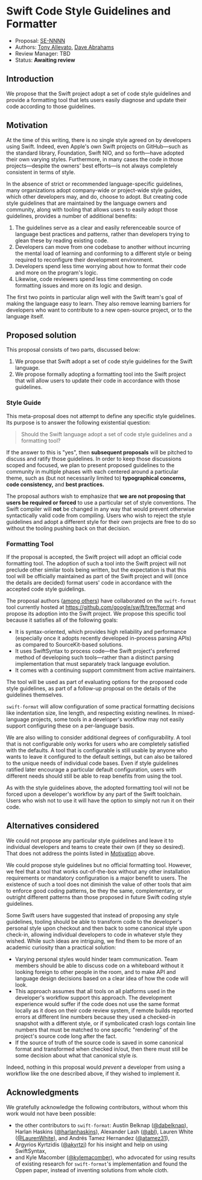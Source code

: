 # Swift Code Style Guidelines and Formatter

* Proposal: [SE-NNNN](NNNN-swift-style-guide-and-formatter.md)
* Authors: [Tony Allevato](https://github.com/allevato), [Dave Abrahams](https://github.com/dabrahams)
* Review Manager: TBD
* Status: **Awaiting review**

## Introduction

We propose that the Swift project adopt a set of code style
guidelines and provide a formatting tool that lets users easily
diagnose and update their code according to those guidelines.

## Motivation

At the time of this writing, there is no single style agreed on
by developers using Swift. Indeed, even Apple's own Swift
projects on GitHub—such as the standard library, Foundation,
Swift NIO, and so forth—have adopted their own varying styles.
Furthermore, in many cases the code in those projects—despite
the owners' best efforts—is not always completely consistent in
terms of style.

In the absence of strict or recommended language-specific
guidelines, many organizations adopt company-wide or project-wide
style guides, which other developers may, and do, choose to
adopt. But creating code style guidelines that are maintained by
the language owners and community, along with tooling that allows
users to easily adopt those guidelines, provides a number of
additional benefits:

1. The guidelines serve as a clear and easily referenceable
   source of language best practices and patterns, rather than
   developers trying to glean these by reading existing code.
1. Developers can move from one codebase to another without
   incurring the mental load of learning and conforming to a
   different style or being required to reconfigure their
   development environment.
1. Developers spend less time worrying about how to format their
   code and more on the program's logic.
1. Likewise, code reviewers spend less time commenting on code
   formatting issues and more on its logic and design.

The first two points in particular align well with the Swift
team's goal of making the language easy to learn. They also
remove learning barriers for developers who want to contribute
to a new open-source project, or to the language itself.

## Proposed solution

This proposal consists of two parts, discussed below:

1. We propose that Swift adopt a set of code style guidelines for
   the Swift language.
2. We propose formally adopting a formatting tool into the Swift
   project that will allow users to update their code in
   accordance with those guidelines.

### Style Guide

This meta-proposal does not attempt to define any specific style
guidelines. Its purpose is to answer the following existential
question:

> Should the Swift language adopt a set of code style guidelines
> and a formatting tool?

If the answer to this is "yes", then **subsequent proposals**
will be pitched to discuss and ratify those guidelines. In order
to keep those discussions scoped and focused, we plan to present
proposed guidelines to the community in multiple phases with each
centered around a particular theme, such as (but not necessarily
limited to) **typographical concerns,** **code consistency,**
and **best practices.**

The proposal authors wish to emphasize that **we are not
proposing that users be required or forced** to use a particular
set of style conventions. The Swift compiler will **not** be
changed in any way that would prevent otherwise syntactically
valid code from compiling. Users who wish to reject the style
guidelines and adopt a different style for their own projects are
free to do so without the tooling pushing back on that decision.

### Formatting Tool

If the proposal is accepted, the Swift project will adopt an
official code formatting tool. The adoption of such a tool into
the Swift project will not preclude other similar tools being
written, but the expectation is that this tool will be officially
maintained as part of the Swift project and will (once the
details are decided) format users' code in accordance with the
accepted code style guidelings.

The proposal authors ([among others](#acknowledgments)) have
collaborated on the `swift-format` tool currently hosted at
https://github.com/google/swift/tree/format and propose its
adoption into the Swift project. We propose this specific tool
because it satisfies all of the following goals:

* It is syntax-oriented, which provides high reliability and
  performance (especially once it adopts recently developed
  in-process parsing APIs) as compared to SourceKit-based
  solutions.
* It uses SwiftSyntax to process code—the Swift project's
  preferred method of developing such tools—rather than a
  distinct parsing implementation that must separately track
  language evolution.
* It comes with a continuing support commitment from active
  maintainers.

The tool will be used as part of evaluating options for the
proposed code style guidelines, as part of a follow-up proposal on
the details of the guidelines themselves.

`swift-format` will allow configuration of some practical
formatting decisions like indentation size, line length, and
respecting existing newlines. In mixed-language projects, some
tools in a developer's workflow may not easily support
configuring these on a per-language basis.

We are also willing to consider additional degrees of
configurability. A tool that is not configurable only works for
users who are completely satisfied with the defaults. A tool that
is configurable is still usable by anyone who wants to leave it
configured to the default settings, but can also be tailored to
the unique needs of individual code bases. Even if style
guidelines ratified later encourage a particular default
configuration, users with different needs should still be able to
reap benefits from using the tool.

As with the style guidelines above, the adopted formatting tool
will not be forced upon a developer's workflow by any part of the
Swift toolchain. Users who wish not to use it will have the
option to simply not run it on their code.

## Alternatives considered

We could not propose any particular style guidelines and leave it
to individual developers and teams to create their own (if they
so desired). That does not address the points listed in
[Motivation](#motivation) above.

We could propose style guidelines but no official formatting
tool. However, we feel that a tool that works out-of-the-box
without any other installation requirements or mandatory
configuration is a major benefit to users. The existence of such
a tool does not diminish the value of other tools that aim to
enforce good coding patterns, be they the same, complementary, or
outright different patterns than those proposed in future Swift
coding style guidelines.

Some Swift users have suggested that instead of proposing any
style guidelines, tooling should be able to transform code
to the developer's personal style upon checkout and then back to
some canonical style upon check-in, allowing individual
developers to code in whatever style they wished. While such
ideas are intriguing, we find them to be more of an academic
curiosity than a practical solution:

* Varying personal styles would hinder team communication. Team
  members should be able to discuss code on a whiteboard without
  it looking foreign to other people in the room, and to make
  API and language design decisions based on a clear idea of how
  the code will look.
* This approach assumes that all tools on all platforms used in
  the developer's workflow support this approach. The development
  experience would suffer if the code does not use the same
  format locally as it does on their code review system, if
  remote builds reported errors at different line numbers because
  they used a checked-in snapshot with a different style, or if
  symbolicated crash logs contain line numbers that must be
  matched to one specific "rendering" of the project's source
  code long after the fact.
* If the source of truth of the source code is saved in some
  canonical format and transformed when checked in/out, then
  there must still be some decision about what that canonical
  style _is._

Indeed, nothing in this proposal would _prevent_ a developer from
using a workflow like the one described above, if they wished to
implement it.

## Acknowledgments

We gratefully acknowledge the following contributors, without
whom this work would not have been possible:

* the other contributors to `swift-format`: Austin Belknap
  ([@dabelknap](https://github.com/dabelknap)),
  Harlan Haskins ([@harlanhaskins](https://github.com/harlanhaskins)),
  Alexander Lash ([@abl](https://github.com/abl)),
  Lauren White ([@LaurenWhite](https://github.com/LaurenWhite)),
  and Andrés Tamez Hernandez ([@atamez31](https://github.com/atamez31)),
* Argyrios Kyrtzidis ([@akyrtzi](https://github.com/akyrtzi)) for
  his insight and help on using SwiftSyntax,
* and Kyle Macomber ([@kylemacomber](https://github.com/kylemacomber)),
  who advocated for using results of existing research for
  `swift-format`'s implementation and found the Oppen paper,
  instead of inventing solutions from whole cloth.
